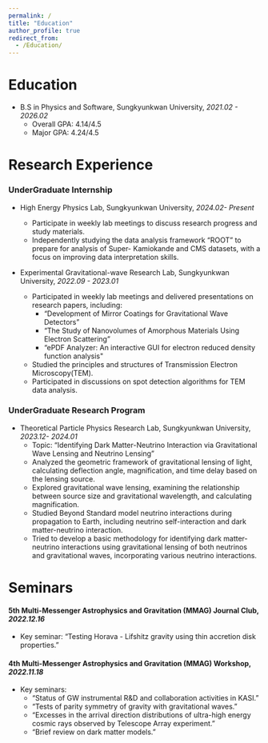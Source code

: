 ```yaml
---
permalink: /
title: "Education"
author_profile: true
redirect_from: 
  - /Education/
---
```


Education
======

* B.S in Physics and Software, Sungkyunkwan University, _2021.02 - 2026.02_
    * Overall GPA: 4.14/4.5
    * Major GPA: 4.24/4.5

Research Experience
======
### UnderGraduate Internship 
* High Energy Physics Lab, Sungkyunkwan University, _2024.02- Present_
    * Participate in weekly lab meetings to discuss research progress and study materials.
    * Independently studying the data analysis framework “ROOT” to prepare for analysis of Super- Kamiokande and CMS datasets, with a focus on improving data interpretation skills.

* Experimental Gravitational-wave Research Lab, Sungkyunkwan University, _2022.09 - 2023.01_
    * Participated in weekly lab meetings and delivered presentations on research papers, including:
        * “Development of Mirror Coatings for Gravitational Wave Detectors”
        * “The Study of Nanovolumes of Amorphous Materials Using Electron Scattering”
        * “ePDF Analyzer: An interactive GUI for electron reduced density function analysis"
    * Studied the principles and structures of Transmission Electron Microscopy(TEM).
    * Participated in discussions on spot detection algorithms for TEM data analysis.


### UnderGraduate Research Program
* Theoretical Particle Physics Research Lab, Sungkyunkwan University, _2023.12- 2024.01_
    * Topic: “Identifying Dark Matter-Neutrino Interaction via Gravitational Wave Lensing and Neutrino Lensing”
    * Analyzed the geometric framework of gravitational lensing of light, calculating deflection angle, magnification, and time delay based on the lensing source.
    * Explored gravitational wave lensing, examining the relationship between source size and gravitational wavelength, and calculating magnification.
    * Studied Beyond Standard model neutrino interactions during propagation to Earth, including neutrino self-interaction and dark matter-neutrino interaction.
    * Tried to develop a basic methodology for identifying dark matter-neutrino interactions using gravitational lensing of both neutrinos and gravitational waves, incorporating various neutrino interactions.

Seminars
======
#### 5th Multi-Messenger Astrophysics and Gravitation (MMAG) Journal Club, _2022.12.16_
* Key seminar: “Testing Horava - Lifshitz gravity using thin accretion disk properties.”

#### 4th Multi-Messenger Astrophysics and Gravitation (MMAG) Workshop, _2022.11.18_
* Key seminars:
    * “Status of GW instrumental R&D and collaboration activities in KASI.”
    * “Tests of parity symmetry of gravity with gravitational waves.”
    * “Excesses in the arrival direction distributions of ultra-high energy cosmic rays observed by Telescope Array experiment.”
    * “Brief review on dark matter models.”